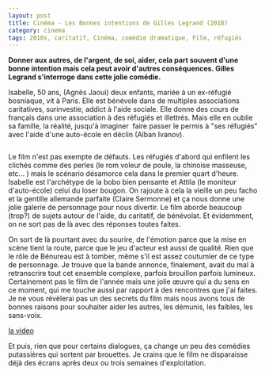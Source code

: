 ```yaml
---
layout: post
title: Cinéma - Les Bonnes intentions de Gilles Legrand (2018)
category: cinema
tags: 2010s, caritatif, Cinéma, comédie dramatique, Film, réfugiés
---
```

**Donner aux autres, de l'argent, de soi, aider, cela part souvent d'une bonne intention mais cela peut avoir d'autres conséquences. Gilles Legrand s'interroge dans cette jolie comédie.**

Isabelle, 50 ans, (Agnès Jaoui) deux enfants, mariée à un ex-réfugié bosniaque, vit à Paris. Elle est bénévole dans de multiples associations caritatives, surinvestie, addict à l'aide sociale. Elle donne des cours de français dans une association à des réfugiés et illettrés. Mais elle en oublie sa famille, la réalité, jusqu'à imaginer  faire passer le permis à "ses réfugiés" avec l'aide d'une auto-école en déclin (Alban Ivanov). 

<img src="http://fr.web.img3.acsta.net/c_215_290/pictures/18/09/25/16/18/3707240.jpg" alt="" />

Le film n'est pas exempte de défauts. Les réfugiés d'abord qui enfilent les clichés comme des perles (le rom voleur de poule, la chinoise masseuse, etc... ) mais le scénario désamorce cela dans le premier quart d'heure. Isabelle est l'archétype de la bobo bien pensante et Attila (le moniteur d'auto-école) celui du loser bougon. On rajoute à cela la vieille un peu facho et la gentille allemande parfaite (Claire Sermonne) et ça nous donne une jolie galerie de personnage pour nous divertir. Le film aborde beaucoup (trop?) de sujets autour de l'aide, du caritatif, de bénévolat. Et évidemment, on ne sort pas de là avec des réponses toutes faites.

On sort de là pourtant avec du sourire, de l'émotion parce que la mise en scène tient la route, parce que le jeu d'acteur est aussi de qualité. Rien que le rôle de Bénureau est à tomber, même s'il est assez coutumier de ce type de personnage. Je trouve que la bande annonce, finalement, avait du mal à retranscrire tout cet ensemble complexe, parfois brouillon parfois lumineux. Certainement pas le film de l'année mais une jolie œuvre qui a du sens en ce moment, qui me touche aussi par rapport à des rencontres que j'ai faites. Je ne vous révèlerai pas un des secrets du film mais nous avons tous de bonnes raisons pour souhaiter aider les autres, les démunis, les faibles, les sans-voix. 

[la video](https://www.youtube.com/watch?v=9Clz9vWL4A4)

Et puis, rien que pour certains dialogues, ça change un peu des comédies putassières qui sortent par brouettes. Je crains que le film ne disparaisse déjà des écrans après deux ou trois semaines d'exploitation. 

